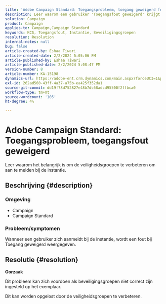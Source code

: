 ```yaml
---
title: 'Adobe Campaign Standard: Toegangsprobleem, toegang geweigerd fout'
description: Leer waarom een gebruiker 'Toegangsfout geweigerd' krijgt bij het aanmelden bij de instantie.
solution: Campaign
product: Campaign
applies-to: Campaign,Campaign Standard
keywords: KCS, Toegangsfout, Instantie, Beveiligingsgroepen
resolution: Resolution
internal-notes: null
bug: false
article-created-by: Eshaa Tiwari
article-created-date: 2/2/2024 5:05:06 PM
article-published-by: Eshaa Tiwari
article-published-date: 2/2/2024 5:08:47 PM
version-number: 8
article-number: KA-15198
dynamics-url: https://adobe-ent.crm.dynamics.com/main.aspx?forceUCI=1&pagetype=entityrecord&etn=knowledgearticle&id=d983e134-edc1-ee11-9079-6045bd006268
exl-id: 262ad560-43ff-4a37-a75b-ea425f352da1
source-git-commit: dd19f78d752827e48b7dc68adcd95500f2ffbca0
workflow-type: tm+mt
source-wordcount: '105'
ht-degree: 4%

---
```


# Adobe Campaign Standard: Toegangsprobleem, toegangsfout geweigerd


Leer waarom het belangrijk is om de veiligheidsgroepen te verbeteren om aan te melden bij de instantie.

## Beschrijving {#description}


### <b>Omgeving</b>

- Campaign
- Campaign Standard


### <b>Probleem/symptomen</b>

Wanneer een gebruiker zich aanmeldt bij de instantie, wordt een fout bij Toegang geweigerd weergegeven.


## Resolutie {#resolution}




<b>Oorzaak</b>

Dit probleem kan zich voordoen als beveiligingsgroepen niet correct zijn ingesteld op het exemplaar.



Dit kan worden opgelost door de veiligheidsgroepen te verbeteren.
